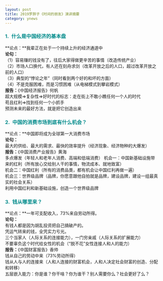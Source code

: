 ```yaml
---
layout: post
title: 2019罗胖子《时间的朋友》演讲摘要
category: ynews
---
```


### <span style="color:#008B8B;">1.&ensp;什么是中国经济的基本盘</span>        
**论点：**我辈正在处于一个持续上升的经济通道中       
**论句：**          
（1）容易赚的钱没有了，往后大家得做更辛苦的事情（改造传统产业）        
（2）市场人口换代，有人还在刻舟求剑（改革开放之后的人口，超过改革开放之前的人口）                  
（3）典型的“悖论之年”（同时看到两个好的和坏的方面）           
（4）不是克服困难，而是习惯困难（从电梯模式到攀岩模式）          
**报告：**《中国经济报告》何帆          
超大规模=>复杂性=>好时代的标志：走在街上不敢小瞧任何一个人的时代              
苟且红利=>找到任何一个小抓手           
预测未来的最好方法，就是把它创造出来       

### <span style="color:#008B8B;">2.&ensp;中国的消费市场到底有什么机会？</span>      
**论点：**中国即将成为全球第一大消费市场         
**论句：**      
最大的供给、最大的需求、最快的效率提升（经济现象、经济物种的大爆发）             
**报告：**《中国消费产业报告》黄海                   
多点爆发（年轻人和老年人消费、高端和低端消费）
机会一：中国新基础设施带来的红利（所有放心交给别人干的事情，物流成本、就地致富）            
机会二：中国红利（所有的消费品类，都有机会让中国红利再做一遍）     
机会三：世界级品牌（品牌，你愿意跟他自拍就是品牌，建设品牌，建设一组最真实的社会关系）    
利用中国红利和新基础设施，创造一个世界级品牌          

### <span style="color:#008B8B;">3.&ensp;钱从哪里来？</span>    
**论点：**一年可支配收入，73%来自劳动所得。       
**论句：**        
有钱人都是因为胡乱投资把自己搞破产的。     
凭运气转来的钱，全凭实力亏光。       
三个当家人（人际关系的连接能力），一门穷亲戚（人际关系的扩展能力）        
不要辜负这个时代给女性的机会（“脱不花”女性连接人和人的能力）          
**报告：**《中国财富报告》香帅                       
钱从自己的劳动中来（73%劳动所得）      
钱从人与人的连接来（人和人连接的财富机会，人和人决定社会财富的创造、分配和转移）      
五层嵌入能力：你是谁？你干啥？你为谁干？别人需要你么？社会更好了么？      




